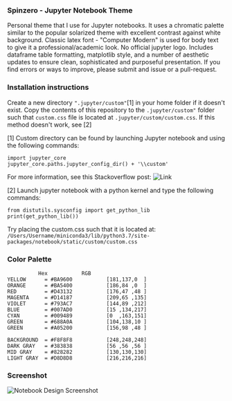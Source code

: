 ### Spinzero - Jupyter Notebook Theme
Personal theme that I use for Jupyter notebooks. It uses a chromatic palette similar to the popular solarized theme with excellent contrast against white background. Classic latex font - "Computer Modern" is used for body text to give it a professional/academic look. No official jupyter logo. Includes dataframe table formatting, matplotlib style, and a number of aesthetic updates to ensure clean, sophisticated and purposeful presentation. If you find errors or ways to improve, please submit and issue or a pull-request.

### Installation instructions
Create a new directory `".jupyter/custom"`[1] in your home folder if it doesn't exist.
Copy the contents of this repository to the `.jupyter/custom"` folder such that `custom.css` file is located at `.jupyter/custom/custom.css`. If this method doesn't work, see [2]

[1] Custom directory can be found by launching Jupyter notebook and using the following commands:
```
import jupyter_core
jupyter_core.paths.jupyter_config_dir() + '\\custom'
```
For more information, see this Stackoverflow post: ![Link](https://stackoverflow.com/questions/32156248/how-do-i-set-custom-css-for-my-ipython-ihaskell-jupyter-notebook)

[2] Launch jupyter notebook with a python kernel and type the following commands:
```
from distutils.sysconfig import get_python_lib
print(get_python_lib())
```
Try placing the custom.css such that it is located at:
`/Users/Username/miniconda3/lib/python3.7/site-packages/notebook/static/custom/custom.css`


### Color Palette
```
	      Hex			RGB
YELLOW      = #BA9600			[181,137,0  ]
ORANGE      = #BA5400			[186,84	,0  ]
RED         = #D43132			[176,47	,48 ]
MAGENTA     = #D14187			[209,65	,135]
VIOLET      = #793AC7			[144,89	,212]
BLUE        = #007AD0			[15 ,134,217]
CYAN        = #009489			[0  ,163,151]
GREEN       = #688A0A			[104,138,10 ]
GREEN       = #A05200			[156,98	,48 ]

BACKGROUND  = #F8F8F8			[248,248,248]
DARK GRAY   = #383838			[56 ,56 ,56 ]
MID GRAY    = #828282			[130,130,130]
LIGHT GRAY  = #D8D8D8			[216,216,216]

```

### Screenshot

![Notebook Design Screenshot](https://github.com/neilpanchal/spinzero-jupyter-theme/raw/master/screenshot_v2.0.png "Notebook Design")
